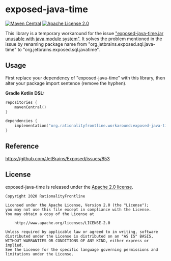 # exposed-java-time
[![Maven Central](https://img.shields.io/maven-central/v/org.rationalityfrontline.workaround/exposed-java-time.svg?label=Maven%20Central)](https://search.maven.org/search?q=g:%22org.rationalityfrontline.workaround%22%20AND%20a:%22exposed-java-time%22)  [![Apache License 2.0](https://img.shields.io/github/license/rationalityfrontline/exposed-java-time)](https://github.com/RationalityFrontline/exposed-java-time/blob/master/LICENSE)

This library is a temporary workaround for the issue ["exposed-java-time.jar unusable with java module system"](https://github.com/JetBrains/Exposed/issues/853). 
It solves the problem mentioned in the issue by renaming package name from "org.jetbrains.exposed.sql.java-time" to "org.jetbrains.exposed.sql.javatime".

## Usage

First replace your dependency of "exposed-java-time" with this library, then alter your package import sentence (remove the hyphen).

**Gradle Kotlin DSL:**

```kotlin
repositories {
    mavenCentral()
}

dependencies {
    implementation("org.rationalityfrontline.workaround:exposed-java-time:0.29.1")
}
```

## Reference

https://github.com/JetBrains/Exposed/issues/853

## License

exposed-java-time is released under the [Apache 2.0 license](https://github.com/RationalityFrontline/exposed-java-time/blob/master/LICENSE).

```
Copyright 2020 RationalityFrontline

Licensed under the Apache License, Version 2.0 (the "License");
you may not use this file except in compliance with the License.
You may obtain a copy of the License at

    http://www.apache.org/licenses/LICENSE-2.0

Unless required by applicable law or agreed to in writing, software
distributed under the License is distributed on an "AS IS" BASIS,
WITHOUT WARRANTIES OR CONDITIONS OF ANY KIND, either express or implied.
See the License for the specific language governing permissions and
limitations under the License.
```